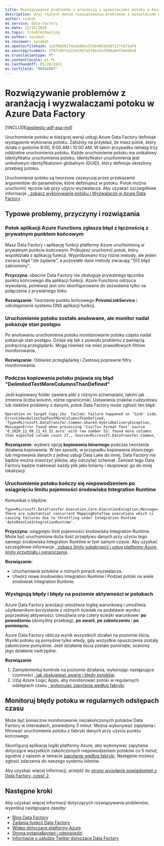 ```yaml
---
title: Rozwiązywanie problemów z aranżacją i wyzwalaczami potoku w Azure Data Factory
description: Użyj różnych metod rozwiązywania problemów z wyzwalaczem potoku w Azure Data Factory.
author: ssabat
ms.service: data-factory
ms.date: 12/15/2020
ms.topic: troubleshooting
ms.author: susabat
ms.reviewer: susabat
ms.openlocfilehash: 1a5f665627da1b08ec57b04863a58f227c673af4
ms.sourcegitcommit: 2f9f306fa5224595fa5f8ec6af498a0df4de08a8
ms.translationtype: MT
ms.contentlocale: pl-PL
ms.lasthandoff: 01/28/2021
ms.locfileid: "98944907"
---
```

# <a name="troubleshoot-pipeline-orchestration-and-triggers-in-azure-data-factory"></a>Rozwiązywanie problemów z aranżacją i wyzwalaczami potoku w Azure Data Factory

[!INCLUDE[appliesto-adf-asa-md](includes/appliesto-adf-asa-md.md)]

Uruchomienie potoku w bieżącej wersji usługi Azure Data Factory definiuje wystąpienie wykonania potoku. Załóżmy na przykład, że masz potok, który działa o godzinie 8:00, 9:00 AM i 10:00 AM. W takim przypadku istnieją trzy oddzielne uruchomienia potoku. Każde uruchomienie potoku ma unikatowy identyfikator uruchomienia potoku. Identyfikator uruchomienia jest unikatowym identyfikatorem globalnym (GUID), który definiuje określony przebieg potoku.

Uruchomienia potoku są tworzone zazwyczaj przez przekazanie argumentów do parametrów, które definiujesz w potoku. Potok można uruchomić ręcznie lub przy użyciu wyzwalacza. Aby uzyskać szczegółowe informacje [, zobacz wykonywanie potoku i Wyzwalacze w Azure Data Factory](concepts-pipeline-execution-triggers.md) .

## <a name="common-issues-causes-and-solutions"></a>Typowe problemy, przyczyny i rozwiązania

### <a name="an-azure-functions-app-pipeline-throws-an-error-with-private-endpoint-connectivity"></a>Potok aplikacji Azure Functions zgłasza błąd z łącznością z prywatnym punktem końcowym
 
Masz Data Factory i aplikację funkcji platformy Azure uruchomioną w prywatnym punkcie końcowym. Próbujesz uruchomić potok, który współdziała z aplikacją funkcji. Wypróbowano trzy różne metody, ale jeden zwraca błąd "złe żądanie", a pozostałe dwie metody zwracają "103 błąd zabroniony".

**Przyczyna**: obecnie Data Factory nie obsługuje prywatnego łącznika punktu końcowego dla aplikacji funkcji. Azure Functions odrzuca wywołania, ponieważ jest ono skonfigurowane do zezwalania tylko na połączenia z prywatnego linku.

**Rozwiązanie**: Tworzenie punktu końcowego **PrivateLinkService** i udostępnianie systemu DNS aplikacji funkcji.

### <a name="a-pipeline-run-is-canceled-but-the-monitor-still-shows-progress-status"></a>Uruchomienie potoku zostało anulowane, ale monitor nadal pokazuje stan postępu

Po anulowaniu uruchomienia potoku monitorowanie potoku często nadal pokazuje stan postępu. Dzieje się tak z powodu problemu z pamięcią podręczną przeglądarki. Mogą również nie mieć prawidłowych filtrów monitorowania.

**Rozwiązanie**: Odśwież przeglądarkę i Zastosuj poprawne filtry monitorowania.
 
### <a name="you-see-a-delimitedtextmorecolumnsthandefined-error-when-copying-a-pipeline"></a>Podczas kopiowania potoku pojawia się błąd "DelimitedTextMoreColumnsThanDefined"
 
Jeśli kopiowany folder zawiera pliki z różnymi schematami, takimi jak zmienna liczba kolumn, różne ograniczniki, Ustawienia znaków cudzysłowu lub niektóre problemy z danymi, potok Data Factory może zgłosić ten błąd:

`
Operation on target Copy_sks  failed: Failure happened on 'Sink' side.
ErrorCode=DelimitedTextMoreColumnsThanDefined,
'Type=Microsoft.DataTransfer.Common.Shared.HybridDeliveryException,
Message=Error found when processing 'Csv/Tsv Format Text' source '0_2020_11_09_11_43_32.avro' with row number 53: found more columns than expected column count 27.,
Source=Microsoft.DataTransfer.Common,'
`

**Rozwiązanie**: wybierz opcję **kopiowania binarnego** podczas tworzenia działania kopiowania. W ten sposób, w przypadku kopiowania zbiorczego lub migrowania danych z jednej usługi Data Lake do innej, Data Factory nie będzie można otworzyć plików, aby odczytać schemat. Zamiast tego Data Factory będzie traktować każdy plik jako binarny i skopiować go do innej lokalizacji.

### <a name="a-pipeline-run-fails-when-you-reach-the-capacity-limit-of-the-integration-runtime"></a>Uruchomienie potoku kończy się niepowodzeniem po osiągnięciu limitu pojemności środowiska Integration Runtime

Komunikat o błędzie:

`
Type=Microsoft.DataTransfer.Execution.Core.ExecutionException,Message=There are substantial concurrent MappingDataflow executions which is causing failures due to throttling under Integration Runtime 'AutoResolveIntegrationRuntime'.
`

**Przyczyna**: osiągnięto limit pojemności środowiska Integration Runtime. Może być uruchomiona duża ilość przepływu danych przy użyciu tego samego środowiska Integration Runtime w tym samym czasie. Aby uzyskać szczegółowe informacje [, zobacz limity subskrypcji i usług platformy Azure, limity przydziału i ograniczenia](../azure-resource-manager/management/azure-subscription-service-limits.md#version-2) .

**Rozwiązanie**:
 
- Uruchamianie potoków o różnych porach wyzwalacza.
- Utwórz nowe środowisko Integration Runtime i Podziel potoki na wiele środowisk Integration Runtime.

### <a name="you-have-activity-level-errors-and-failures-in-pipelines"></a>Występują błędy i błędy na poziomie aktywności w potokach

Azure Data Factory aranżacji umożliwia logikę warunkową i umożliwia użytkownikom korzystanie z różnych ścieżek na podstawie wyniku poprzedniej aktywności. Umożliwia ona cztery ścieżki warunkowe: **po powodzeniu** (domyślny przebieg), **po awarii**, **po zakończeniu** i **po pominięciu**. 

Azure Data Factory oblicza wynik wszystkich działań na poziomie liścia. Wyniki potoku są pomyślne tylko wtedy, gdy wszystkie opuszczenia zostały zakończone pomyślnie. Jeśli działanie liścia zostało pominięte, ocenimy jego działanie nadrzędne. 

**Rozwiązanie**

1. Zaimplementuj kontrole na poziomie działania, wykonując następujące czynności [, jak obsługiwać awarie i błędy potoków](https://techcommunity.microsoft.com/t5/azure-data-factory/understanding-pipeline-failures-and-error-handling/ba-p/1630459).
1. Użyj Azure Logic Apps, aby monitorować potoki w regularnych odstępach czasu [, wykonując zapytania według fabryki](/rest/api/datafactory/pipelineruns/querybyfactory).

## <a name="monitor-pipeline-failures-in-regular-intervals"></a>Monitoruj błędy potoku w regularnych odstępach czasu

Może być konieczne monitorowanie niezakończonych potoków Data Factory w interwałach, powiedzmy 5 minut. Można wykonywać zapytania i filtrować uruchomienia potoku z fabryki danych przy użyciu punktu końcowego. 

Skonfiguruj aplikację logiki platformy Azure, aby wykonywać zapytania dotyczące wszystkich zakończonych niepowodzeniem potoków co 5 minut, zgodnie z opisem w temacie [zapytanie według fabryki](/rest/api/datafactory/pipelineruns/querybyfactory). Następnie możesz zgłosić zdarzenia do naszego systemu biletów.

Aby uzyskać więcej informacji, przejdź do [strony wysyłanie powiadomień z Data Factory, część 2](https://www.mssqltips.com/sqlservertip/5962/send-notifications-from-an-azure-data-factory-pipeline--part-2/).

## <a name="next-steps"></a>Następne kroki

Aby uzyskać więcej informacji dotyczących rozwiązywania problemów, wypróbuj następujące zasoby:

*  [Blog Data Factory](https://azure.microsoft.com/blog/tag/azure-data-factory/)
*  [Żądania funkcji Data Factory](https://feedback.azure.com/forums/270578-data-factory)
*  [Wideo dotyczące platformy Azure](https://azure.microsoft.com/resources/videos/index/?sort=newest&services=data-factory)
*  [Strona pytania&pytań i odpowiedzi](/answers/topics/azure-data-factory.html)
*  [Informacje o usłudze Twitter dotyczące Data Factory](https://twitter.com/hashtag/DataFactory)